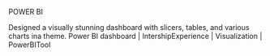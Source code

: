 POWER BI 

Designed a visually stunning dashboard with slicers, tables, and various charts ina theme.
Power BI dashboard | IntershipExperience | Visualization | PowerBITool
